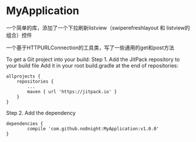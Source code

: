 # MyApplication

一个简单的库，添加了一个下拉刷新listview（swiperefreshlayout 和 listview的组合）控件

一个基于HTTPURLConnection的工具类，写了一些通用的get和post方法

To get a Git project into your build:
Step 1. Add the JitPack repository to your build file
Add it in your root build.gradle at the end of repositories:

	allprojects {
		repositories {
			...
			maven { url 'https://jitpack.io' }
		}
	}
Step 2. Add the dependency

	dependencies {
	        compile 'com.github.no8night:MyApplication:v1.0.0'
	}

